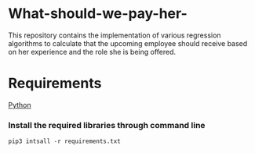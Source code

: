 # What-should-we-pay-her-
This repository contains the implementation of various regression algorithms to calculate that the upcoming employee should receive based on her experience and the role she is being offered.

# Requirements
[Python](https://www.python.org/downloads/)

### Install the required libraries through command line

`pip3 intsall -r requirements.txt`
